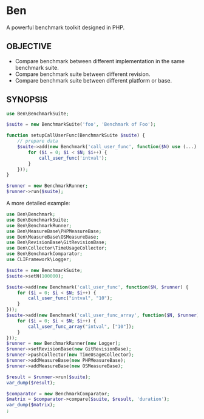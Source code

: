 Ben
================================
A powerful benchmark toolkit designed in PHP.



OBJECTIVE
------------

- Compare benchmark between different implementation in the same benchmark suite.
- Compare benchmark suite between different revision.
- Compare benchmark suite between different platform or base.


SYNOPSIS
-----------

```php
use Ben\BenchmarkSuite;

$suite = new BenchmarkSuite('foo', 'Benchmark of Foo');

function setupCallUserFunc(BenchmarkSuite $suite) {
    // prepare data
    $suite->add(new Benchmark('call_user_func', function($N) use (...) {
        for ($i = 0; $i < $N; $i++) {
            call_user_func('intval');
        }
    }));
}

$runner = new BenchmarkRunner;
$runner->run($suite);
```

A more detailed example:

```php
use Ben\Benchmark;
use Ben\BenchmarkSuite;
use Ben\BenchmarkRunner;
use Ben\MeasureBase\PHPMeasureBase;
use Ben\MeasureBase\OSMeasureBase;
use Ben\RevisionBase\GitRevisionBase;
use Ben\Collector\TimeUsageCollector;
use Ben\BenchmarkComparator;
use CLIFramework\Logger;

$suite = new BenchmarkSuite;
$suite->setN(100000);

$suite->add(new Benchmark('call_user_func', function($N, $runner) {
    for ($i = 0; $i < $N; $i++) {
        call_user_func("intval", "10");
    }
}));
$suite->add(new Benchmark('call_user_func_array', function($N, $runner) {
    for ($i = 0; $i < $N; $i++) {
        call_user_func_array("intval", ["10"]);
    }
}));
$runner = new BenchmarkRunner(new Logger);
$runner->setRevisionBase(new GitRevisionBase);
$runner->pushCollector(new TimeUsageCollector);
$runner->addMeasureBase(new PHPMeasureBase);
$runner->addMeasureBase(new OSMeasureBase);

$result = $runner->run($suite);
var_dump($result); 

$comparator = new BenchmarkComparator;
$matrix = $comparator->compare($suite, $result, 'duration');
var_dump($matrix);
;
```


